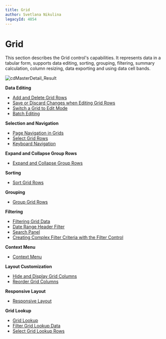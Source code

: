 ```yaml
---
title: Grid
author: Svetlana Nikulina
legacyId: 4854
---
```

# Grid
This section describes the Grid control's capabilities. It represents data in a tabular form, supports data editing, sorting, grouping, filtering, summary calculation, column resizing, data exporting and using data cell bands.

![cdMasterDetail_Result](../images/img6625.png)

**Data Editing**
* [Add and Delete Grid Rows](grid/data-editing/add-and-delete-grid-rows.md)
* [Save or Discard Changes when Editing Grid Rows](grid/data-editing/save-or-discard-changes-when-editing-grid-rows.md)
* [Switch a Grid to Edit Mode](grid/data-editing/switch-a-grid-to-edit-mode.md)
* [Batch Editing](grid/data-editing/batch-editing.md)

**Selection and Navigation**
* [Page Navigation in Grids](grid/selection-and-navigation/page-navigation-in-grids.md)
* [Select Grid Rows](grid/selection-and-navigation/select-grid-rows.md)
* [Keyboard Navigation](grid/selection-and-navigation/keyboard-navigation.md)

**Expand and Collapse Group Rows**
* [Expand and Collapse Group Rows](grid/expand-and-collapse-group-rows/expand-and-collapse-group-rows.md)

**Sorting**
* [Sort Grid Rows](grid/sorting/sort-grid-rows.md)

**Grouping**
* [Group Grid Rows](grid/grouping/group-grid-rows.md)

**Filtering**
* [Filtering Grid Data](grid/filtering/filtering-grid-data.md)
* [Date Range Header Filter](grid/filtering/date-range-header-filter.md)
* [Search Panel](grid/filtering/search-panel.md)
* [Creating Complex Filter Criteria with the Filter Control](grid/filtering/creating-complex-filter-criteria-with-the-filter-control.md)

**Context Menu**
* [Context Menu](grid/context-menu/context-menu.md)

**Layout Customization**
* [Hide and Display Grid Columns](grid/layout-customization/hide-and-display-grid-columns.md)
* [Reorder Grid Columns](grid/layout-customization/reorder-grid-columns.md)

**Responsive Layout**
* [Responsive Layout](grid/responsive-layout/responsive-layout.md)

**Grid Lookup**
* [Grid Lookup](grid/grid-lookup/grid-lookup.md)
* [Filter Grid Lookup Data](grid/grid-lookup/filter-grid-lookup-data.md)
* [Select Grid Lookup Rows](grid/grid-lookup/select-grid-lookup-rows.md)
